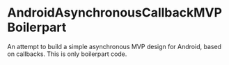 # AndroidAsynchronousCallbackMVPBoilerpart
An attempt to build a simple asynchronous MVP design for Android, based on callbacks. This is only boilerpart code.
